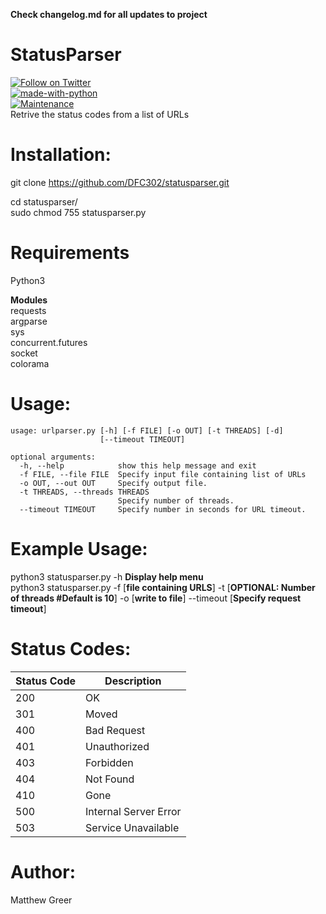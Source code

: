 **Check changelog.md for all updates to project**

# StatusParser
[![Follow on Twitter](https://img.shields.io/twitter/follow/Vail__.svg?logo=twitter)](https://twitter.com/Vail__) \
[![made-with-python](https://img.shields.io/badge/Made%20with-Python-1f425f.svg)](https://www.python.org/) \
[![Maintenance](https://img.shields.io/badge/Maintained%3F-yes-green.svg)](https://GitHub.com/Naereen/StrapDown.js/graphs/commit-activity) \
Retrive the status codes from a list of URLs

# Installation:
git clone https://github.com/DFC302/statusparser.git

cd statusparser/ \
sudo chmod 755 statusparser.py

# Requirements
Python3

**Modules**\
requests \
argparse \
sys \
concurrent.futures \
socket \
colorama

# Usage:
```
usage: urlparser.py [-h] [-f FILE] [-o OUT] [-t THREADS] [-d]
                    [--timeout TIMEOUT]

optional arguments:
  -h, --help            show this help message and exit
  -f FILE, --file FILE  Specify input file containing list of URLs
  -o OUT, --out OUT     Specify output file.
  -t THREADS, --threads THREADS
                        Specify number of threads.
  --timeout TIMEOUT     Specify number in seconds for URL timeout.
```

# Example Usage:
python3 statusparser.py -h **Display help menu** \
python3 statusparser.py -f [**file containing URLS**] -t [**OPTIONAL: Number of threads #Default is 10**] -o [**write to file**] --timeout [**Specify request timeout**]

# Status Codes:
| Status Code | Description |
| --- | --- |
| 200 | OK |
| 301 | Moved |
| 400 | Bad Request |
| 401 | Unauthorized |
| 403 | Forbidden |
| 404 | Not Found |
| 410 | Gone |
| 500 | Internal Server Error |
| 503 | Service Unavailable |

# Author:
Matthew Greer
